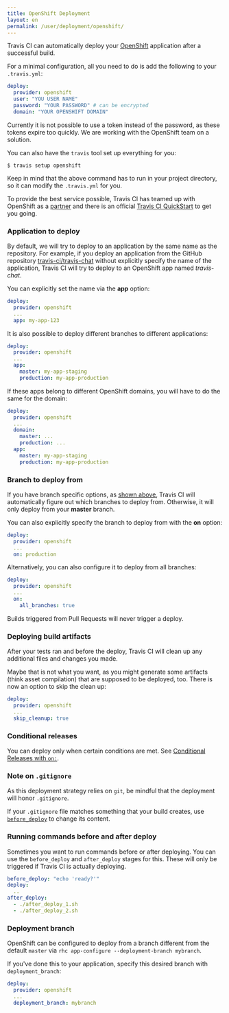 ```yaml
---
title: OpenShift Deployment
layout: en
permalink: /user/deployment/openshift/
---
```


Travis CI can automatically deploy your [OpenShift](https://www.openshift.com/) application after a successful build.

For a minimal configuration, all you need to do is add the following to your `.travis.yml`:

```yaml
deploy:
  provider: openshift
  user: "YOU USER NAME"
  password: "YOUR PASSWORD" # can be encrypted
  domain: "YOUR OPENSHIFT DOMAIN"
```

Currently it is not possible to use a token instead of the password, as these tokens expire too quickly. We are working with the OpenShift team on a solution.

You can also have the `travis` tool set up everything for you:

    $ travis setup openshift

Keep in mind that the above command has to run in your project directory, so it can modify the `.travis.yml` for you.

To provide the best service possible, Travis CI has teamed up with OpenShift as a [partner](https://www.openshift.com/partners) and there is an official [Travis CI QuickStart](https://hub.openshift.com/quickstarts/26-travis-ci) to get you going.

### Application to deploy

By default, we will try to deploy to an application by the same name as the repository. For example, if you deploy an application from the GitHub repository [travis-ci/travis-chat](https://github.com/travis-ci/travis-chat) without explicitly specify the name of the application, Travis CI will try to deploy to an OpenShift app named *travis-chat*.

You can explicitly set the name via the **app** option:

```yaml
deploy:
  provider: openshift
  ...
  app: my-app-123
```

It is also possible to deploy different branches to different applications:

```yaml
deploy:
  provider: openshift
  ...
  app:
    master: my-app-staging
    production: my-app-production
```

If these apps belong to different OpenShift domains, you will have to do the same for the domain:

```yaml
deploy:
  provider: openshift
  ...
  domain:
    master: ...
    production: ...
  app:
    master: my-app-staging
    production: my-app-production
```

### Branch to deploy from

If you have branch specific options, as [shown above](#Application-to-deploy), Travis CI will automatically figure out which branches to deploy from. Otherwise, it will only deploy from your **master** branch.

You can also explicitly specify the branch to deploy from with the **on** option:

```yaml
deploy:
  provider: openshift
  ...
  on: production
```

Alternatively, you can also configure it to deploy from all branches:

```yaml
deploy:
  provider: openshift
  ...
  on:
    all_branches: true
```

Builds triggered from Pull Requests will never trigger a deploy.

### Deploying build artifacts

After your tests ran and before the deploy, Travis CI will clean up any additional files and changes you made.

Maybe that is not what you want, as you might generate some artifacts (think asset compilation) that are supposed to be deployed, too. There is now an option to skip the clean up:

```yaml
deploy:
  provider: openshift
  ...
  skip_cleanup: true
```

### Conditional releases

You can deploy only when certain conditions are met.
See [Conditional Releases with `on:`](/user/deployment#Conditional-Releases-with-on%3A).

### Note on `.gitignore`

As this deployment strategy relies on `git`, be mindful that the deployment will
honor `.gitignore`.

If your `.gitignore` file matches something that your build creates, use
[`before_deploy`](#Running-commands-before-and-after-deploy) to change
its content.

### Running commands before and after deploy

Sometimes you want to run commands before or after deploying. You can use the `before_deploy` and `after_deploy` stages for this. These will only be triggered if Travis CI is actually deploying.

```yaml
before_deploy: "echo 'ready?'"
deploy:
  ..
after_deploy:
  - ./after_deploy_1.sh
  - ./after_deploy_2.sh
```

### Deployment branch

OpenShift can be configured to deploy from a branch different from the default `master` via `rhc app-configure --deployment-branch mybranch`.

If you've done this to your application, specify this desired branch with `deployment_branch`:

```yaml
deploy:
  provider: openshift
  ...
  deployment_branch: mybranch
```
